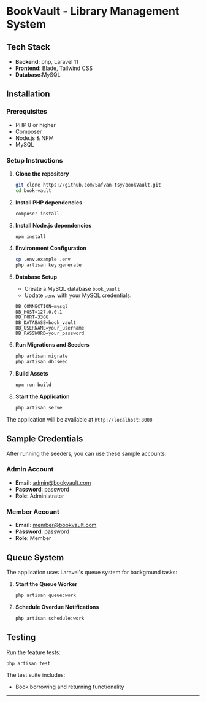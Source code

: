 # BookVault - Library Management System


## Tech Stack

- **Backend**: php, Laravel 11
- **Frontend**: Blade, Tailwind CSS
- **Database**:MySQL

## Installation

### Prerequisites
- PHP 8 or higher
- Composer
- Node.js & NPM
- MySQL

### Setup Instructions

1. **Clone the repository**
   ```bash
   git clone https://github.com/Safvan-tsy/bookVault.git
   cd book-vault
   ```

2. **Install PHP dependencies**
   ```bash
   composer install
   ```

3. **Install Node.js dependencies**
   ```bash
   npm install
   ```

4. **Environment Configuration**
   ```bash
   cp .env.example .env
   php artisan key:generate
   ```

5. **Database Setup**
   
   - Create a MySQL database `book_vault`
   - Update `.env` with your MySQL credentials:
   ```env
   DB_CONNECTION=mysql
   DB_HOST=127.0.0.1
   DB_PORT=3306
   DB_DATABASE=book_vault
   DB_USERNAME=your_username
   DB_PASSWORD=your_password
   ```

6. **Run Migrations and Seeders**
   ```bash
   php artisan migrate
   php artisan db:seed
   ```

7. **Build Assets**
   ```bash
   npm run build
   ```

8. **Start the Application**
   ```bash
   php artisan serve
   ```

The application will be available at `http://localhost:8000`

## Sample Credentials

After running the seeders, you can use these sample accounts:

### Admin Account
- **Email**: admin@bookvault.com
- **Password**: password
- **Role**: Administrator

### Member Account
- **Email**: member@bookvault.com
- **Password**: password
- **Role**: Member

## Queue System

The application uses Laravel's queue system for background tasks:

1. **Start the Queue Worker**
   ```bash
   php artisan queue:work
   ```

2. **Schedule Overdue Notifications**
   ```bash
   php artisan schedule:work
   ```

## Testing

Run the feature tests:
```bash
php artisan test
```

The test suite includes:
- Book borrowing and returning functionality

---

